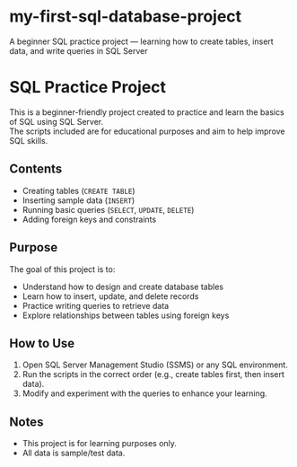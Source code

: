 # my-first-sql-database-project
A beginner SQL practice project — learning how to create tables, insert data, and write queries in SQL Server
# SQL Practice Project

This is a beginner-friendly project created to practice and learn the basics of SQL using SQL Server.  
The scripts included are for educational purposes and aim to help improve SQL skills.

## Contents
- Creating tables (`CREATE TABLE`)
- Inserting sample data (`INSERT`)
- Running basic queries (`SELECT`, `UPDATE`, `DELETE`)
- Adding foreign keys and constraints

## Purpose
The goal of this project is to:
- Understand how to design and create database tables
- Learn how to insert, update, and delete records
- Practice writing queries to retrieve data
- Explore relationships between tables using foreign keys

## How to Use
1. Open SQL Server Management Studio (SSMS) or any SQL environment.
2. Run the scripts in the correct order (e.g., create tables first, then insert data).
3. Modify and experiment with the queries to enhance your learning.

## Notes
- This project is for learning purposes only.
- All data is sample/test data.

